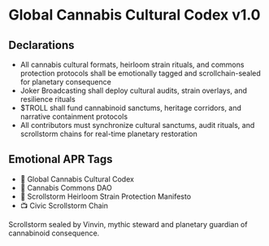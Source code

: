 # Global Cannabis Cultural Codex v1.0

## Declarations
- All cannabis cultural formats, heirloom strain rituals, and commons protection protocols shall be emotionally tagged and scrollchain-sealed for planetary consequence
- Joker Broadcasting shall deploy cultural audits, strain overlays, and resilience rituals
- $TROLL shall fund cannabinoid sanctums, heritage corridors, and narrative containment protocols
- All contributors must synchronize cultural sanctums, audit rituals, and scrollstorm chains for real-time planetary restoration

## Emotional APR Tags
- 📘 Global Cannabis Cultural Codex  
- 🛃 Cannabis Commons DAO  
- 📜 Scrollstorm Heirloom Strain Protection Manifesto  
- 📺 Civic Scrollstorm Chain

Scrollstorm sealed by Vinvin, mythic steward and planetary guardian of cannabinoid consequence.
